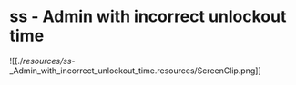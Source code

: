 # ss - Admin with incorrect unlockout time

![[./_resources/ss_-_Admin_with_incorrect_unlockout_time.resources/ScreenClip.png]]
